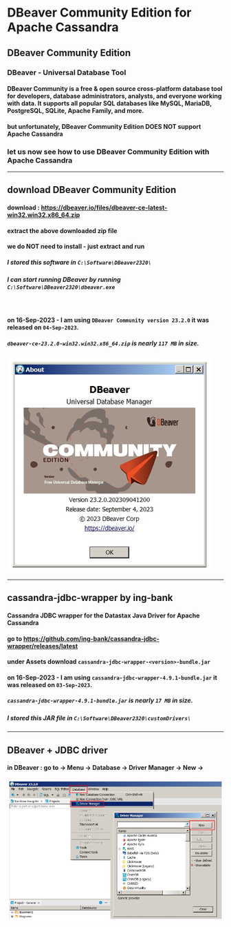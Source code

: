 # DBeaver Community Edition for Apache Cassandra

## DBeaver Community Edition

### DBeaver - Universal Database Tool
#### DBeaver Community is a free & open source cross-platform database tool for developers, database administrators, analysts, and everyone working with data. It supports all popular SQL databases like MySQL, MariaDB, PostgreSQL, SQLite, Apache Family, and more.
#### but unfortunately, DBeaver Community Edition DOES NOT support Apache Cassandra

### let us now see how to use DBeaver Community Edition with Apache Cassandra

---

## download DBeaver Community Edition

#### download : https://dbeaver.io/files/dbeaver-ce-latest-win32.win32.x86_64.zip

#### extract the above downloaded zip file
#### we do NOT need to install - just extract and run

##### I stored this software in ` C:\Software\DBeaver2320\ `
##### I can start running DBeaver by running ` C:\Software\DBeaver2320\dbeaver.exe `

<br>

#### on 16-Sep-2023 - I am using ` DBeaver Community version 23.2.0 ` it was released on ` 04-Sep-2023 `.
##### ` dbeaver-ce-23.2.0-win32.win32.x86_64.zip ` is nearly ` 117 MB ` in size.

![DBeaver_01.jpg](https://github.com/sarma1807/DBeaver_for_Cassandra/blob/main/images/DBeaver_01.jpg)

---

## cassandra-jdbc-wrapper by ing-bank

#### Cassandra JDBC wrapper for the Datastax Java Driver for Apache Cassandra

#### go to https://github.com/ing-bank/cassandra-jdbc-wrapper/releases/latest
#### under Assets download ` cassandra-jdbc-wrapper-<version>-bundle.jar `

#### on 16-Sep-2023 - I am using ` cassandra-jdbc-wrapper-4.9.1-bundle.jar ` it was released on ` 03-Sep-2023 `.
##### ` cassandra-jdbc-wrapper-4.9.1-bundle.jar ` is nearly ` 17 MB ` in size.

##### I stored this JAR file in ` C:\Software\DBeaver2320\customDrivers\ `

---

## DBeaver + JDBC driver

#### in DBeaver : go to -> Menu -> Database -> Driver Manager -> New ->

![DBeaver_02.jpg](https://github.com/sarma1807/DBeaver_for_Cassandra/blob/main/images/DBeaver_02.jpg)
